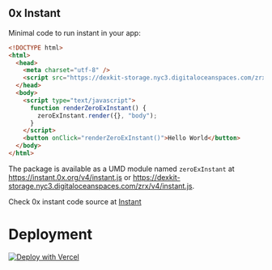 ## 0x Instant

Minimal code to run instant in your app:

```html
<!DOCTYPE html>
<html>
  <head>
    <meta charset="utf-8" />
    <script src="https://dexkit-storage.nyc3.digitaloceanspaces.com/zrx/v4/instant.js"></script>
  </head>
  <body>
    <script type="text/javascript">
      function renderZeroExInstant() {
        zeroExInstant.render({}, "body");
      }
    </script>
    <button onClick="renderZeroExInstant()">Hello World</button>
  </body>
</html>
```

The package is available as a UMD module named `zeroExInstant` at https://instant.0x.org/v4/instant.js or https://dexkit-storage.nyc3.digitaloceanspaces.com/zrx/v4/instant.js.

Check 0x instant code source at [Instant](https://github.com/0xProject/0x-instant)

# Deployment

[![Deploy with Vercel](https://vercel.com/button)](https://vercel.com/new/clone?repository-url=https%3A%2F%2Fgithub.com%2FDexKit%2F0x-instant-instance)

